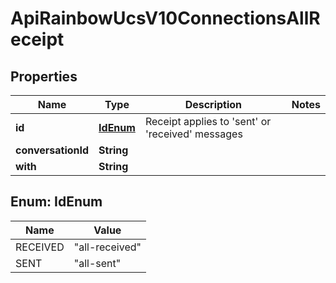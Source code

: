 

# ApiRainbowUcsV10ConnectionsAllReceipt

## Properties

Name | Type | Description | Notes
------------ | ------------- | ------------- | -------------
**id** | [**IdEnum**](#IdEnum) | Receipt applies to &#39;sent&#39; or &#39;received&#39; messages | 
**conversationId** | **String** |  | 
**with** | **String** |  | 



## Enum: IdEnum

Name | Value
---- | -----
RECEIVED | &quot;all-received&quot;
SENT | &quot;all-sent&quot;



